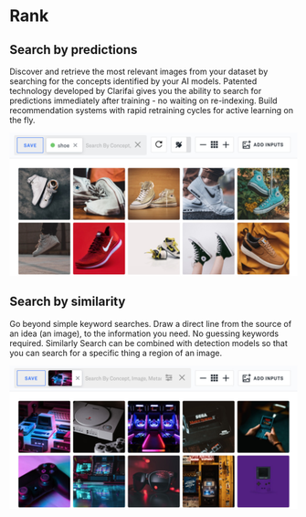 # Rank

## Search by predictions

Discover and retrieve the most relevant images from your dataset by searching for the concepts identified by your AI models. Patented technology developed by Clarifai gives you the ability to search for predictions immediately after training - no waiting on re-indexing. Build recommendation systems with rapid retraining cycles for active learning on the fly.

![](../../.gitbook/assets/rank_by_predictions%20%282%29%20%282%29%20%283%29%20%283%29%20%283%29%20%283%29%20%283%29%20%285%29%20%284%29.jpg)

## Search by similarity

Go beyond simple keyword searches. Draw a direct line from the source of an idea \(an image\), to the information you need. No guessing keywords required. Similarly Search can be combined with detection models so that you can search for a specific thing a region of an image.

![](../../.gitbook/assets/Rank_Similarity_Search%20%282%29%20%282%29%20%283%29%20%283%29%20%283%29%20%283%29%20%283%29%20%283%29%20%286%29.jpg)

